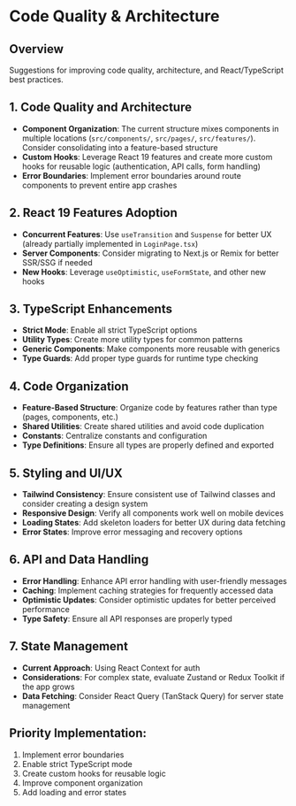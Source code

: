 # Code Quality & Architecture

## Overview
Suggestions for improving code quality, architecture, and React/TypeScript best practices.

## 1. Code Quality and Architecture
- **Component Organization**: The current structure mixes components in multiple locations (`src/components/`, `src/pages/`, `src/features/`). Consider consolidating into a feature-based structure
- **Custom Hooks**: Leverage React 19 features and create more custom hooks for reusable logic (authentication, API calls, form handling)
- **Error Boundaries**: Implement error boundaries around route components to prevent entire app crashes

## 2. React 19 Features Adoption
- **Concurrent Features**: Use `useTransition` and `Suspense` for better UX (already partially implemented in `LoginPage.tsx`)
- **Server Components**: Consider migrating to Next.js or Remix for better SSR/SSG if needed
- **New Hooks**: Leverage `useOptimistic`, `useFormState`, and other new hooks

## 3. TypeScript Enhancements
- **Strict Mode**: Enable all strict TypeScript options
- **Utility Types**: Create more utility types for common patterns
- **Generic Components**: Make components more reusable with generics
- **Type Guards**: Add proper type guards for runtime type checking

## 4. Code Organization
- **Feature-Based Structure**: Organize code by features rather than type (pages, components, etc.)
- **Shared Utilities**: Create shared utilities and avoid code duplication
- **Constants**: Centralize constants and configuration
- **Type Definitions**: Ensure all types are properly defined and exported

## 5. Styling and UI/UX
- **Tailwind Consistency**: Ensure consistent use of Tailwind classes and consider creating a design system
- **Responsive Design**: Verify all components work well on mobile devices
- **Loading States**: Add skeleton loaders for better UX during data fetching
- **Error States**: Improve error messaging and recovery options

## 6. API and Data Handling
- **Error Handling**: Enhance API error handling with user-friendly messages
- **Caching**: Implement caching strategies for frequently accessed data
- **Optimistic Updates**: Consider optimistic updates for better perceived performance
- **Type Safety**: Ensure all API responses are properly typed

## 7. State Management
- **Current Approach**: Using React Context for auth
- **Considerations**: For complex state, evaluate Zustand or Redux Toolkit if the app grows
- **Data Fetching**: Consider React Query (TanStack Query) for server state management

## Priority Implementation:
1. Implement error boundaries
2. Enable strict TypeScript mode
3. Create custom hooks for reusable logic
4. Improve component organization
5. Add loading and error states